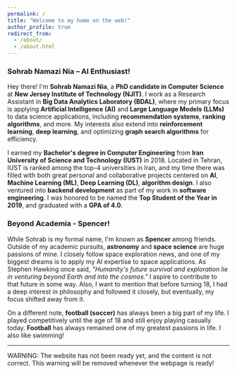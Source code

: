 ```yaml
---
permalink: /
title: "Welcome to my home on the web!"
author_profile: true
redirect_from: 
  - /about/
  - /about.html
---
```



### Sohrab Namazi Nia – AI Enthusiast!

Hey there! I'm **Sohrab Namazi Nia**, a **PhD candidate in Computer Science** at **New Jersey Institute of Technology (NJIT)**. I work as a Research Assistant in **Big Data Analytics Laboratory (BDAL)**, where my primary focus is applying **Artificial Intelligence (AI)** and **Large Language Models (LLMs)** to data science applications, including **recommendation systems**, **ranking algorithms**, and more. My interests also extend into **reinforcement learning**, **deep learning**, and optimizing **graph search algorithms** for efficiency.

I earned my **Bachelor's degree in Computer Engineering** from **Iran University of Science and Technology (IUST)** in 2018. Located in Tehran, IUST is ranked among the top-4 universities in Iran, and my time there was filled with both great personal and collaborative projects centered on **AI**, **Machine Learning (ML)**, **Deep Learning (DL)**, **algorithm design**. I also ventured into **backend development** as part of my work in **software engineering**. I was honored to be named the **Top Student of the Year in 2019**, and graduated with a **GPA of 4.0**.

### Beyond Academia - Spencer!

While Sohrab is my formal name, I'm known as **Spencer** among friends. Outside of my academic pursuits, **astronomy** and **space science** are huge passions of mine. I closely follow space exploration news, and one of my biggest dreams is to apply my AI expertise to space applications. As Stephen Hawking once said, *"Humanity's future survival and exploration lie in venturing beyond Earth and into the cosmos."* I aspire to contribute to that future in some way. Also, I want to mention that before turning 18, I had a deep interest in philosophy and followed it closely, but eventually, my focus shifted away from it.
 
On a different note, **football (soccer)** has always been a big part of my life. I played competitively until the age of 18 and still enjoy playing casually today. **Football** has always remained one of my greatest passions in life. I also like swimming!

---



WARNING: The website has not been ready yet, and the content is not correct. This warning will be removed whenever the webpage is ready!




